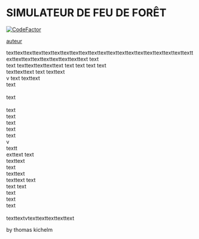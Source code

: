 # SIMULATEUR DE FEU DE FORÊT

[![CodeFactor](https://www.codefactor.io/repository/github/thomas-kichelm/simulateur-feu-de-foret/badge)](https://www.codefactor.io/repository/github/thomas-kichelm/simulateur-feu-de-foret)

<a href="#auteur">auteur</a>

texttexttexttexttexttexttexttexttexttexttexttexttexttexttexttexttexttexttexttexttexttexttexttexttexttexttexttexttext
text<br>
text
texttexttexttexttext
text
text
text
text<br>
texttexttext
text
texttext<br>
v
text
texttext<br>
text<br><br>
text<br><br>
text<br>
text<br>
text<br>
text<br>
text<br>
v<br>
textt<br>exttext
text<br>
texttext<br>
text<br>
texttext<br>texttext
text<br>
text
text<br>
text<br>
text<br>
text<br><br>
texttextvtexttexttexttexttext
<p id="auteur">by thomas kichelm</p>
